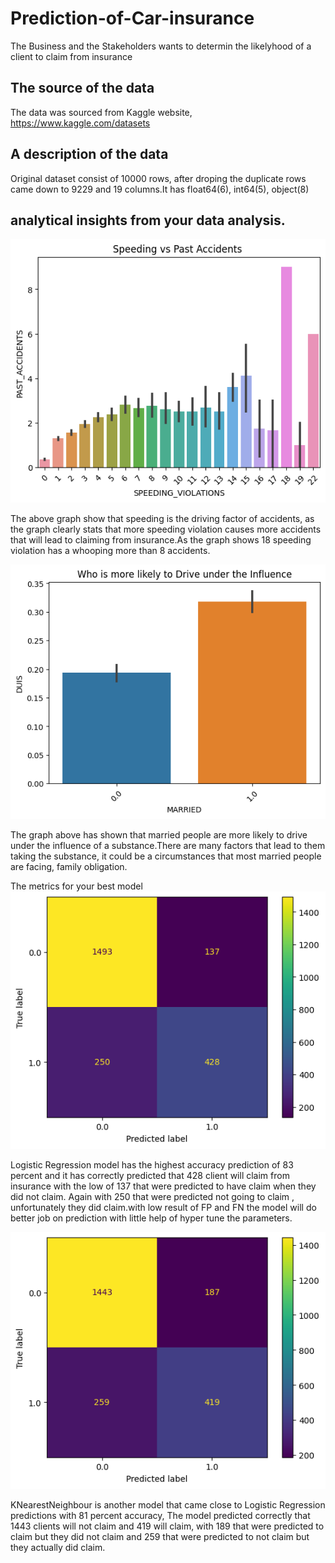  # Prediction-of-Car-insurance
The Business and the Stakeholders wants to determin the likelyhood of a client to claim from insurance

## The source of the data
The data was sourced from Kaggle website,  https://www.kaggle.com/datasets

## A description of the data
Original dataset consist of 10000 rows, after droping the duplicate rows came down to 9229 and 19 columns.It has
float64(6), int64(5), object(8)
## analytical insights from your data analysis.
  ![image](https://github.com/Noks06/Prediction-of-Stroke-and-Car-insurance-/blob/main/speedingandpastaccidents.png)

The above graph show that speeding is the driving factor of accidents, as the graph clearly stats that more speeding violation causes more accidents that will lead to claiming from insurance.As the graph shows 18 speeding violation has a whooping more than 8 accidents. 

  ![image](https://github.com/Noks06/Prediction-of-Stroke-and-Car-insurance-/blob/main/Driving%20under%20the%20influence.png)

The graph above has shown that married people are more likely to drive under the influence of a substance.There are many factors that lead to them taking the substance, it could be a circumstances that most married people are facing, family obligation.

The metrics for your best model
  ![image](https://github.com/Noks06/Prediction-of-Stroke-and-Car-insurance-/blob/main/Logistic%20Regression%20with%20Grid.png)


Logistic Regression model has the highest accuracy prediction of 83 percent and it has correctly predicted that 428 client will claim from insurance with the low of 
137 that were predicted to have claim when they did not claim. Again with 250 that were predicted not going to claim , unfortunately they did claim.with low result 
of FP and FN the model will do better job on prediction with little  help of hyper tune the parameters.


  ![image](https://github.com/Noks06/Prediction-of-Stroke-and-Car-insurance-/blob/main/KNN%20with%20Grid.png)

KNearestNeighbour is another model that came close to Logistic Regression predictions with 81 percent accuracy, The model predicted correctly that 1443 clients will not claim and 419 will claim, with 189 that were predicted to claim but they did not claim and 259 that were predicted to not claim but they actually did claim.  
